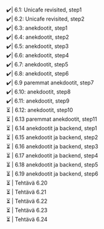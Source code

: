 ✔️| 6.1: Unicafe revisited, step1 <br>
✔️| 6.2: Unicafe revisited, step2 <br>
✔️| 6.3: anekdootit, step1<br>
✔️| 6.4: anekdootit, step2<br>
✔️| 6.5: anekdootit, step3<br>
✔️| 6.6: anekdootit, step4<br>
✔️| 6.7: anekdootit, step5<br>
✔️| 6.8: anekdootit, step6<br>
✔️| 6.9 paremmat anekdootit, step7<br>
✔️| 6.10: anekdootit, step8<br>
✔️| 6.11: anekdootit, step9<br>
⏳ | 6.12: anekdootit, step10<br>
⏳ | 6.13 paremmat anekdootit, step11<br>
⏳ | 6.14 anekdootit ja backend, step1<br>
⏳ | 6.15 anekdootit ja backend, step2<br>
⏳ | 6.16 anekdootit ja backend, step3<br>
⏳ | 6.17 anekdootit ja backend, step4<br>
⏳ | 6.18 anekdootit ja backend, step5<br>
⏳ | 6.19 anekdootit ja backend, step6<br>
⏳ | Tehtävä 6.20<br>
⏳ | Tehtävä 6.21<br>
⏳ | Tehtävä 6.22<br>
⏳ | Tehtävä 6.23<br>
⏳ | Tehtävä 6.24<br>


